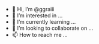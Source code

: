 - 👋 Hi, I’m @ggraiii
- 👀 I’m interested in ...
- 🌱 I’m currently learning ...
- 💞️ I’m looking to collaborate on ...
- 📫 How to reach me ...

<!---
ggraiii/ggraiii is a ✨ special ✨ repository because its `README.md` (this file) appears on your GitHub profile.
You can click the Preview link to take a look at your changes.
--->
